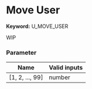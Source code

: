 

# Move User



**Keyword:**  U_MOVE_USER  

WIP  





### Parameter
| Name | Valid inputs | 
|  --  |  --  | 
| [1, 2, ..., 99] | number | 

